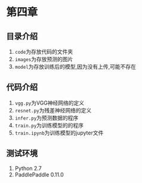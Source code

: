# 第四章
## 目录介绍
1. `code`为存放代码的文件夹
2. `images`为存放预测的图片
3. `model`为存放训练后的模型,因为没有上传,可能不存在

## 代码介绍
1. `vgg.py`为VGG神经网络的定义
2. `resnet.py`为残差神经网络的定义
3. `infer.py`为预测数据的程序
4. `train.py`为训练模型的的程序
5. `train.ipynb`为训练模型的jupyter文件


## 测试环境
1. Python 2.7
2. PaddlePaddle 0.11.0